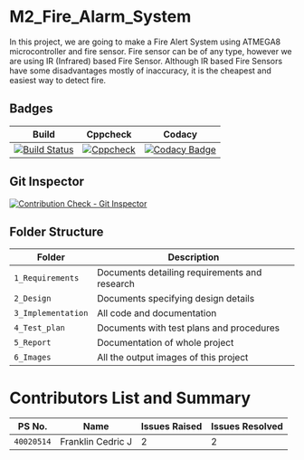 # M2_Fire_Alarm_System

In this project, we are going to make a Fire Alert System using ATMEGA8 microcontroller and fire sensor. Fire sensor can be of any type, however we are using IR (Infrared) based Fire Sensor. Although IR based Fire Sensors have some disadvantages mostly of inaccuracy, it is the cheapest and easiest way to detect fire.

## Badges
|Build|Cppcheck|Codacy|
|:--:|:--:|:--:|
[![Build Status](https://github.com/cedricxavi/M2_Fire_Alarm_System/actions/workflows/compile.yml/badge.svg)](https://github.com/cedricxavi/M2_Fire_Alarm_System/actions/workflows/compile.yml) | [![Cppcheck](https://github.com/cedricxavi/M2_Fire_Alarm_System/actions/workflows/cppcheck.yml/badge.svg)](https://github.com/cedricxavi/M2_Fire_Alarm_System/actions/workflows/cppcheck.yml) | [![Codacy Badge](https://app.codacy.com/project/badge/Grade/23635f1fa4184594a2995cb15649ab93)](https://www.codacy.com/gh/cedricxavi/M1_Application_Scientific_Calculator/dashboard?utm_source=github.com&amp;utm_medium=referral&amp;utm_content=cedricxavi/M1_Application_Scientific_Calculator&amp;utm_campaign=Badge_Grade)

## Git Inspector
[![Contribution Check - Git Inspector](https://github.com/cedricxavi/M2_Fire_Alarm_System/actions/workflows/c-gitinspector.yml/badge.svg)](https://github.com/cedricxavi/M2_Fire_Alarm_System/actions/workflows/c-gitinspector.yml)

## Folder Structure
Folder             | Description
-------------------| -----------------------------------------
`1_Requirements`   | Documents detailing requirements and research
`2_Design`         | Documents specifying design details
`3_Implementation` | All code and documentation
`4_Test_plan`      | Documents with test plans and procedures
`5_Report`         | Documentation of whole project
`6_Images`         | All the output images of this project

# Contributors List and Summary

| PS No. | Name | Issues Raised | Issues Resolved |
|---|---|---|---|
| `40020514` | Franklin Cedric J | 2 | 2 | 
